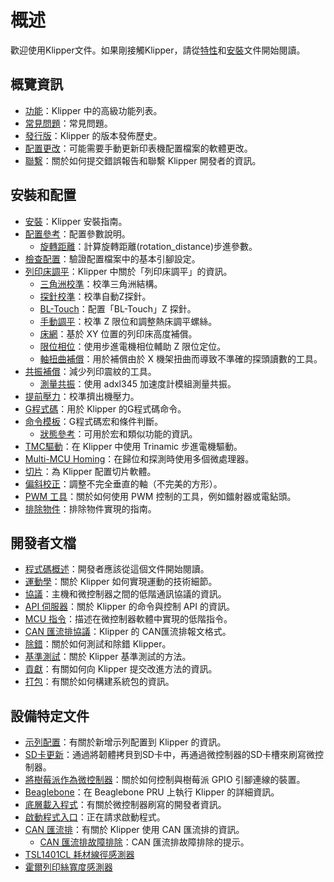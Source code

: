 # 概述

歡迎使用Klipper文件。如果剛接觸Klipper，請從[特性](features.md)和[安裝](installation.md)文件開始閱讀。

## 概覽資訊

- [功能](Features.md)：Klipper 中的高級功能列表。
- [常見問題](FAQ.md)：常見問題。
- [發行版](Release.md)：Klipper 的版本發佈歷史。
- [配置更改](Config_Changes.md)：可能需要手動更新印表機配置檔案的軟體更改。
- [聯繫](Contact.md)：關於如何提交錯誤報告和聯繫 Klipper 開發者的資訊。

## 安裝和配置

- [安裝](Installation.md)：Klipper 安裝指南。
- [配置參考](Config_Reference.md)：配置參數說明。
   - [旋轉距離](Rotation_Distance.md)：計算旋轉距離(rotation_distance)步進參數。
- [檢查配置](Config_checks.md)：驗證配置檔案中的基本引腳設定。
- [列印床調平](Bed_Level.md)：Klipper 中關於「列印床調平」的資訊。
   - [三角洲校準](Delta_Calibrate.md)：校準三角洲結構。
   - [探針校準](Probe_Calibrate.md)：校準自動Z探針。
   - [BL-Touch](BLTouch.md)：配置「BL-Touch」Z 探針。
   - [手動調平](Manual_Level.md)：校準 Z 限位和調整熱床調平螺絲。
   - [床網](Bed_Mesh.md)：基於 XY 位置的列印床高度補償。
   - [限位相位](Endstop_Phase.md)：使用步進電機相位輔助 Z 限位定位。
   - [軸扭曲補償](Axis_Twist_Compensation.md)：用於補償由於 X 機架扭曲而導致不準確的探頭讀數的工具。
- [共振補償](Resonance_Compensation.md)：減少列印震紋的工具。
   - [測量共振](Measuring_Resonances.md)：使用 adxl345 加速度計模組測量共振。
- [提前壓力](Pressure_Advance.md)：校準擠出機壓力。
- [G程式碼](G-Codes.md)：用於 Klipper 的G程式碼命令。
- [命令模板](Command_Templates.md)：G程式碼宏和條件判斷。
   - [狀態參考](Status_Reference.md)：可用於宏和類似功能的資訊。
- [TMC驅動](TMC_Drivers.md)：在 Klipper 中使用 Trinamic 步進電機驅動。
- [Multi-MCU Homing](Multi_MCU_Homing.md)：在歸位和探測時使用多個微處理器。
- [切片](Slicers.md)：為 Klipper 配置切片軟體。
- [偏斜校正](Skew_Correction.md)：調整不完全垂直的軸（不完美的方形）。
- [PWM 工具](Using_PWM_Tools.md)：關於如何使用 PWM 控制的工具，例如鐳射器或電鉆頭。
- [排除物件](Exclude_Object.md)：排除物件實現的指南。

## 開發者文檔

- [程式碼概述](Code_Overview.md)：開發者應該從這個文件開始閱讀。
- [運動學](Kinematics.md)：關於 Klipper 如何實現運動的技術細節。
- [協議](Protocol.md)：主機和微控制器之間的低階通訊協議的資訊。
- [API 伺服器](API_Server.md)：關於 Klipper 的命令與控制 API 的資訊。
- [MCU 指令](MCU_Commands.md)：描述在微控制器軟體中實現的低階指令。
- [CAN 匯流排協議](CANBUS_protocol.md)：Klipper 的 CAN匯流排報文格式。
- [除錯](Debugging.md)：關於如何測試和除錯 Klipper。
- [基準測試](Benchmarks.md)：關於 Klipper 基準測試的方法。
- [貢獻](CONTRIBUTING.md)：有關如何向 Klipper 提交改進方法的資訊。
- [打包](Packaging.md)：有關於如何構建系統包的資訊。

## 設備特定文件

- [示列配置](Example_Configs.md)：有關於新增示列配置到 Klipper 的資訊。
- [SD卡更新](SDCard_Updates.md)：通過將韌體拷貝到SD卡中，再通過微控制器的SD卡槽來刷寫微控制器。
- [將樹莓派作為微控制器](RPi_microcontroller.md)：關於如何控制與樹莓派 GPIO 引腳連線的裝置。
- [Beaglebone](Beaglebone.md)：在 Beaglebone PRU 上執行 Klipper 的詳細資訊。
- [底層載入程式](Bootloaders.md)：有關於微控制器刷寫的開發者資訊。
- [啟動程式入口](Bootloader_Entry.md)：正在請求啟動程式。
- [CAN 匯流排](CANBUS.md)：有關於 Klipper 使用 CAN 匯流排的資訊。
   - [CAN 匯流排故障排除](CANBUS_Troubleshooting.md)：CAN 匯流排故障排除的提示。
- [TSL1401CL 耗材線徑感測器](TSL1401CL_Filament_Width_Sensor.md)
- [霍爾列印絲寬度感測器](Hall_Filament_Width_Sensor.md)
